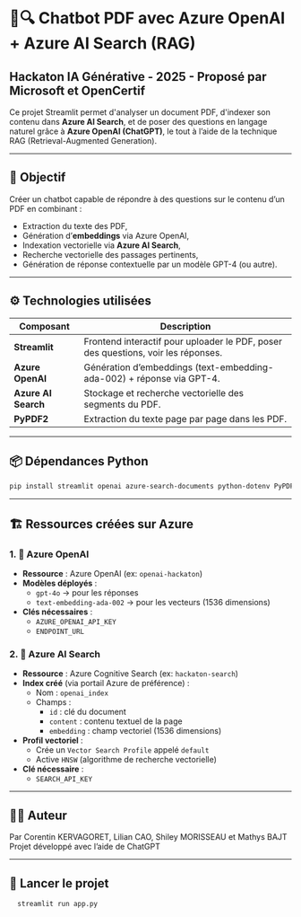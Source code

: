 
# 📄🔍 Chatbot PDF avec Azure OpenAI + Azure AI Search (RAG)

## Hackaton IA Générative - 2025 - Proposé par Microsoft et OpenCertif


Ce projet Streamlit permet d'analyser un document PDF, d'indexer son contenu dans **Azure AI Search**, et de poser des questions en langage naturel grâce à **Azure OpenAI (ChatGPT)**, le tout à l’aide de la technique RAG (Retrieval-Augmented Generation).

---

## 🧠 Objectif

Créer un chatbot capable de répondre à des questions sur le contenu d’un PDF en combinant :
- Extraction du texte des PDF,
- Génération d’**embeddings** via Azure OpenAI,
- Indexation vectorielle via **Azure AI Search**,
- Recherche vectorielle des passages pertinents,
- Génération de réponse contextuelle par un modèle GPT-4 (ou autre).

---

## ⚙️ Technologies utilisées

| Composant           | Description                                                                       |
|---------------------|-----------------------------------------------------------------------------------|
| **Streamlit**       | Frontend interactif pour uploader le PDF, poser des questions, voir les réponses. |
| **Azure OpenAI**    | Génération d’embeddings (text-embedding-ada-002) + réponse via GPT-4.             |
| **Azure AI Search** | Stockage et recherche vectorielle des segments du PDF.                            |
| **PyPDF2**          | Extraction du texte page par page dans les PDF.                                   |

---

## 📦 Dépendances Python

```bash
pip install streamlit openai azure-search-documents python-dotenv PyPDF2
```

---

## 🏗️ Ressources créées sur Azure

### 1. 🔐 Azure OpenAI

- **Ressource** : Azure OpenAI (ex: `openai-hackaton`)
- **Modèles déployés** :
  - `gpt-4o`  → pour les réponses
  - `text-embedding-ada-002` → pour les vecteurs (1536 dimensions)
- **Clés nécessaires** :
  - `AZURE_OPENAI_API_KEY`
  - `ENDPOINT_URL`

### 2. 🔎 Azure AI Search

- **Ressource** : Azure Cognitive Search (ex: `hackaton-search`)
- **Index créé** (via portail Azure de préférence) :
  - Nom : `openai_index`
  - Champs :
    - `id` : clé du document
    - `content` : contenu textuel de la page
    - `embedding` : champ vectoriel (1536 dimensions)
- **Profil vectoriel** :
  - Crée un `Vector Search Profile` appelé `default`
  - Active `HNSW` (algorithme de recherche vectorielle)
- **Clé nécessaire** :
  - `SEARCH_API_KEY`

---


## 👨‍💻 Auteur

Par Corentin KERVAGORET, Lilian CAO, Shiley MORISSEAU et Mathys BAJT
Projet développé avec l’aide de ChatGPT  

---
## 🚀 Lancer le projet

```bash
  streamlit run app.py
```


